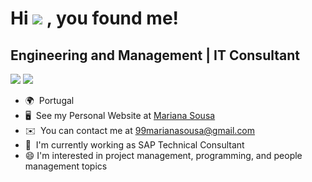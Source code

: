Hi ![](https://user-images.githubusercontent.com/18350557/176309783-0785949b-9127-417c-8b55-ab5a4333674e.gif) , you found me!
=================================================================================================================================

Engineering and Management | IT Consultant
----------------------------------

![](https://komarev.com/ghpvc/?username=your-github-99Mariana&color=blue&style=for-the-badge) <a href="https://www.github.com/99Mariana" target="_blank" rel="noreferrer"><img
src="https://img.shields.io/github/followers/99Mariana?logo=github&style=for-the-badge&color=0891b2&labelColor=1c1917" /></a>

- 🌍  Portugal
- 🖥️  See my Personal Website at [Mariana Sousa](http://99Mariana.github.io/)
- ✉️  You can contact me at [99marianasousa@gmail.com](mailto:99marianasousa@gmail.com)
- 🚀  I'm currently working as SAP Technical Consultant
- 😄  I'm interested in project management, programming, and people management topics

<!---
99Mariana/99Mariana is a ✨ special ✨ repository because its `README.md` (this file) appears on your GitHub profile.
You can click the Preview link to take a look at your changes.
--->
